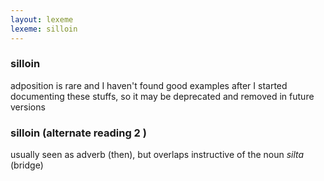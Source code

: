 ```yaml
---
layout: lexeme
lexeme: silloin
---
```


###  silloin 
adposition is rare and I haven't found good examples after I started documenting these stuffs, so it may be deprecated and removed in future versions


###  silloin  (alternate reading 2 )

usually seen as adverb (then), but overlaps instructive of the noun *silta* (bridge)

